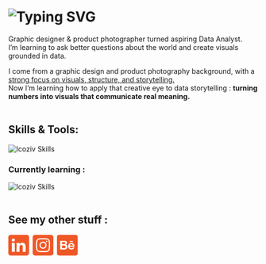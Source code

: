 # ![Typing SVG](https://readme-typing-svg.demolab.com?font=Bricolage+Grotesque&weight=500&size=56&duration=2000&pause=3000&color=F05726&vCenter=true&width=435&lines=Hello+there+!;General+Kenobi+!)

Graphic designer & product photographer turned aspiring Data Analyst.\
I’m learning to ask better questions about the world and create visuals grounded in data.

I come from a graphic design and product photography background, with a <ins>strong focus on visuals, structure, and storytelling.</ins>\
Now I’m learning how to apply that creative eye to data storytelling : **turning numbers into visuals that communicate real meaning.**
</br>
</br>

## Skills & Tools:

![Icoziv Skills](https://i.icoziv.workers.dev/icons?i=adobeillustrator,adobephotoshop,adobeindesign,excel,vscode,postgresql)
### Currently learning :
![Icoziv Skills](https://i.icoziv.workers.dev/icons?i=python,pandas,powerbi,tableau,numpy)
</br>
</br>
## See my other stuff :
[![linkedin](assets/web_icon-01.png)](https://www.linkedin.com/in/jean-louis-benoit-576381178)&ensp;[![instagram](assets/web_icon-02.png)](https://www.instagram.com/jlbenoit.photo)&ensp;[![behance](assets/web_icon-03.png)](https://www.behance.net/jeanbenoit7379)
<!--
**JL-Benoit/JL-Benoit** is a ✨ _special_ ✨ repository because its `README.md` (this file) appears on your GitHub profile.
